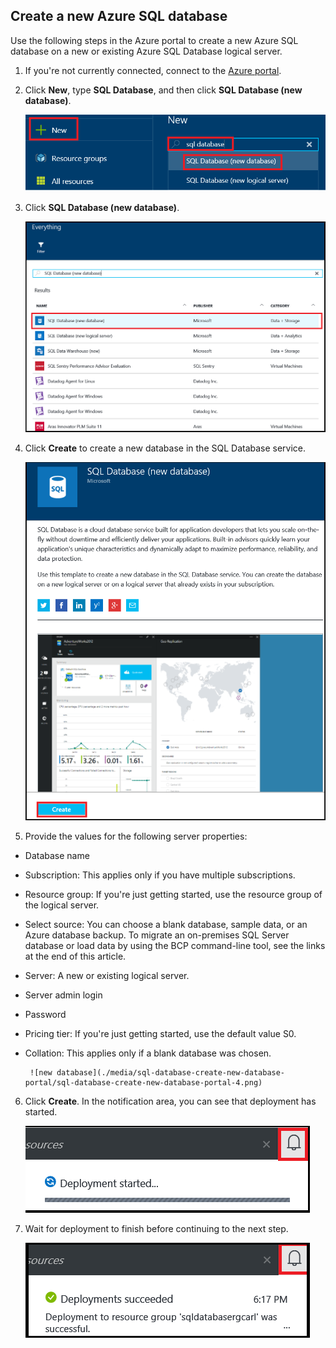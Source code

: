 
<!--
includes/sql-database-create-new-database-portal.md

Latest Freshness check:  2016-04-11 , carlrab.

As of circa 2016-04-11, the following topics might include this include:
articles/sql-database/sql-database-get-started-tutorial.md

-->
## Create a new Azure SQL database

Use the following steps in the Azure portal to create a new Azure SQL database on a new or existing Azure SQL Database logical server.

1. If you're not currently connected, connect to the [Azure portal](http://portal.azure.cn).
2. Click **New**, type **SQL Database**, and then click **SQL Database (new database)**.

     ![new database](./media/sql-database-create-new-database-portal/sql-database-create-new-database-portal-1.png)

3. Click **SQL Database (new database)**.

     ![new database](./media/sql-database-create-new-database-portal/sql-database-create-new-database-portal-2.png)
   
4. Click **Create** to create a new database in the SQL Database service.

     ![new database](./media/sql-database-create-new-database-portal/sql-database-create-new-database-portal-3.png)

5. Provide the values for the following server properties:

 - Database name
 - Subscription: This applies only if you have multiple subscriptions.
 - Resource group: If you're just getting started, use the resource group of the logical server.
 - Select source: You can choose a blank database, sample data, or an Azure database backup. To migrate an on-premises SQL Server database or load data by using the BCP command-line tool, see the links at the end of this article.
 - Server: A new or existing logical server.
 - Server admin login
 - Password
 - Pricing tier: If you're just getting started, use the default value S0.
 - Collation: This applies only if a blank database was chosen.

        ![new database](./media/sql-database-create-new-database-portal/sql-database-create-new-database-portal-4.png)

6.  Click **Create**. In the notification area, you can see that deployment has started.

     ![new database](./media/sql-database-create-new-database-portal/sql-database-create-new-database-portal-5.png)

7. Wait for deployment to finish before continuing to the next step.

     ![new database](./media/sql-database-create-new-database-portal/sql-database-create-new-database-portal-6.png)
